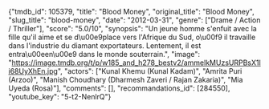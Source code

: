 {"tmdb_id": 105379, "title": "Blood Money", "original_title": "Blood Money", "slug_title": "blood-money", "date": "2012-03-31", "genre": ["Drame / Action / Thriller"], "score": "5.0/10", "synopsis": "Un jeune homme s'enfuit avec la fille qu'il aime et se d\u00e9place vers l'Afrique du Sud, o\u00f9 il travaille dans l'industrie du diamant exportateurs. Lentement, il est entra\u00een\u00e9 dans le monde souterrain.", "image": "https://image.tmdb.org/t/p/w185_and_h278_bestv2/ammelkMUzsURPBsX1li68UyXhEn.jpg", "actors": ["Kunal Khemu (Kunal Kadam)", "Amrita Puri (Arzoo)", "Manish Choudhary (Dharmesh Zaveri / Rajan Zakaria)", "Mia Uyeda (Rosa)"], "comments": [], "recommandations_id": [284550], "youtube_key": "5-t2-NenlrQ"}